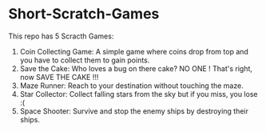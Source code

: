 # Short-Scratch-Games

This repo has 5 Scracth Games:

1) Coin Collecting Game: A simple game where coins drop from top and you have to collect them to gain points.
2) Save the Cake: Who loves a bug on there cake? NO ONE ! That's right, now SAVE THE CAKE !!!
3) Maze Runner: Reach to your destination without touching the maze.
4) Star Collector: Collect falling stars from the sky but if you miss, you lose :(
5) Space Shooter: Survive and stop the enemy ships by destroying their ships.
